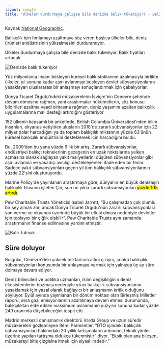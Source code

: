 ```yaml
---
layout: single
title: "Ülkeler durdurmaya çalışsa bile denizde balık tükeniyor! - Balık fiyatları artacak"
---
```

Kaynak [National Geographic](https://www.nationalgeographic.com/science/2019/10/sea-running-out-of-fish-despite-nations-pledges-to-stop/).

Balıkçılık için fonlamayı azaltmaya söz veren başlıca ülkeler bile, deniz ürünleri endüstrisinin yükselmesini durduramıyor.

Ülkeler durdurmaya çalışsa bile denizde balık tükeniyor. Balık fiyatları artacak.

![Denizde balık tükeniyor](https://images.unsplash.com/photo-1498654200943-1088dd4438ae?ixlib=rb-1.2.1&ixid=eyJhcHBfaWQiOjEyMDd9&auto=format&fit=crop&w=1350&q=80)

Yüz milyonlarca insanı besleyen küresel balık stoklarının azalmasıyla birlikte ülkeler, yıl sonuna kadar aşırı avlanmayı besleyen devlet sübvansiyonlarını yasaklayan uluslararası bir anlaşmayı sonuçlandırmak için çabalıyorlar.

Dünya Ticaret Örgütü'ndeki müzakerelerin İsviçre'nin Cenevre şehrinde devam etmesine rağmen, yeni araştırmalar hükümetlerin, söz konusu bildirileri azaltma vaadi olmasına rağmen, deniz yaşamını azaltan balıkçılık uygulamalarına mali desteği artırdığını gösteriyor.

152 ülkenin kapsamlı bir anketinde, British Columbia Üniversitesi'nden bilim insanları, okyanus yetiştiren ulusların 2018'de zararlı sübvansiyonlar için 22 milyar dolar harcadığını ya da toplam balıkçılık miktarının yüzde 63'ünün küresel balıkçılık endüstrisini desteklemek için harcadığını buldu.

<script async src="//pagead2.googlesyndication.com/pagead/js/adsbygoogle.js"></script>
<ins class="adsbygoogle"
     style="display:block; text-align:center;"
     data-ad-layout="in-article"
     data-ad-format="fluid"
     data-ad-client="ca-pub-7868661326160958"
     data-ad-slot="3072558811"></ins>
<script>
     (adsbygoogle = window.adsbygoogle || []).push({});
</script>

Bu, 2009'dan bu yana yüzde 6'lık bir artış. Zararlı sübvansiyonlar, endüstriyel balıkçı teknelerinin gezegenin en uzak noktalarına yelken açmasına olanak sağlayan yakıt maliyetlerini düşüren sübvansiyonlar gibi aşırı avlanma ve yasadışı avcılığı destekleyenleri ifade eden bir terim. Sadece yakıt sübvansiyonları geçen yıl tüm balıkçılık sübvansiyonlarının yüzde 22'sini oluşturuyordu.

Marine Policy'de yayınlanan araştırmaya göre, dünyanın en büyük denizaşırı balıkçılık filosunu işleten Çin, son on yılda zararlı sübvansiyonları <mark>yüzde 105 artırdı</mark>.

Pew Charitable Trusts Yöneticisi Isabel Jarrett, “Bu çalışmadan çok olumlu bir şey almak zor, ancak Dünya Ticaret Örgütü'nün zararlı sübvansiyonlara son verme ve okyanus üzerinde büyük bir etkisi olması nedeniyle devletler için toplayıcı bir çığlık olabilir”. Pew Charitable Trusts aynı zamanda araştırmanın finanse edilmesine yardım etmiştir.

![Balık tutmak](https://images.unsplash.com/photo-1545450660-3378a7f3a364?ixlib=rb-1.2.1&ixid=eyJhcHBfaWQiOjEyMDd9&auto=format&fit=crop&w=1350&q=80)

Süre doluyor
-
Bulgular, Cenevre'deki yüksek miktarların altını çiziyor, çünkü balıkçılık sübvansiyonları konusunda bir anlaşmaya varmak için yalnızca üç ay süre dolmaya devam ediyor.

<script async src="//pagead2.googlesyndication.com/pagead/js/adsbygoogle.js"></script>
<ins class="adsbygoogle"
     style="display:block; text-align:center;"
     data-ad-layout="in-article"
     data-ad-format="fluid"
     data-ad-client="ca-pub-7868661326160958"
     data-ad-slot="3072558811"></ins>
<script>
     (adsbygoogle = window.adsbygoogle || []).push({});
</script>

Deniz bilimcileri ve politika uzmanları, iklim değişikliğinin deniz ekosistemlerini bozması nedeniyle yıkıcı balıkçılık sübvansiyonlarını yasaklamak için yasal olarak bağlayıcı bir anlaşmanın kritik olduğunu söylüyor. Eylül ayında yayınlanan bir dönüm noktası olan Birleşmiş Milletler raporu, sera gazı emisyonlarının azaltılmaya devam etmesi durumunda, balıkçılıktan elde edilen maksimum avlanmanın yüzyılın sonuna kadar yüzde 24,1 oranında düşebileceğini tespit etti.

Madrid merkezli danışmanlık direktörü Varda Group ve uzun süredir müzakereleri gözlemleyen Rémi Parmentier, “DTÖ içindeki balıkçılık sübvansiyonları hakkındaki 20 yıllık tartışmaların ardından, teknik yönler üzerine yapılan tartışma oldukça tükenmiştir” diyor. “Eksik olan ana bileşen, müzakereyi bitiş çizgisine itmek için siyasi iradedir.”
